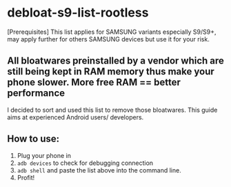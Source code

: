 # debloat-s9-list-rootless
[Prerequisites]
This list applies for SAMSUNG variants especially S9/S9+, may apply further for others SAMSUNG devices but use it for your risk.

## All bloatwares preinstalled by a vendor which are still being kept in RAM memory thus make your phone slower. More free RAM == better performance 
I decided to sort and used this list to remove those bloatwares. This guide aims at experienced Android users/ developers. 
## How to use:
1. Plug your phone in
2. `adb devices` to check for debugging connection
3. `adb shell` and paste the list above into the command line.
4. Profit!
